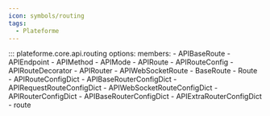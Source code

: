 ```yaml
---
icon: symbols/routing
tags:
  - Plateforme
---
```


::: plateforme.core.api.routing
    options:
      members:
        - APIBaseRoute
        - APIEndpoint
        - APIMethod
        - APIMode
        - APIRoute
        - APIRouteConfig
        - APIRouteDecorator
        - APIRouter
        - APIWebSocketRoute
        - BaseRoute
        - Route
        - APIRouteConfigDict
        - APIBaseRouterConfigDict
        - APIRequestRouteConfigDict
        - APIWebSocketRouteConfigDict
        - APIRouterConfigDict
        - APIBaseRouterConfigDict
        - APIExtraRouterConfigDict
        - route
